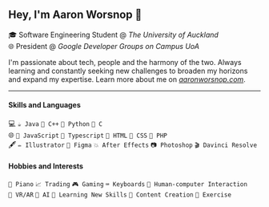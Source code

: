 ## Hey, I'm Aaron Worsnop 👋
🎓 Software Engineering Student @ *The University of Auckland*  
🌐 President @ *Google Developer Groups on Campus UoA*  

I'm passionate about tech, people and the harmony of the two. Always learning and constantly seeking new challenges to broaden my horizons and expand my expertise. Learn more about me on *[aaronworsnop.com](https://aaronworsnop.com)*.

----

#### Skills and Languages
💻 `☕ Java` `🌟 C++` `🐍 Python` `📜 C`  
🌐 `🧩 JavaScript` `🧩 Typescript` `📝 HTML` `🎨 CSS` `🐘 PHP`  
🖋️ `✏️ Illustrator` `📏 Figma` `💥 After Effects` `📷 Photoshop` `🎬 Davinci Resolve`

#### Hobbies and Interests
`🎹 Piano` `📈 Trading` `🎮 Gaming` `⌨️ Keyboards` `🧠 Human-computer Interaction`  
`🥽 VR/AR` `🤖 AI` `📖 Learning New Skills` `🎥 Content Creation` `🏃 Exercise`
